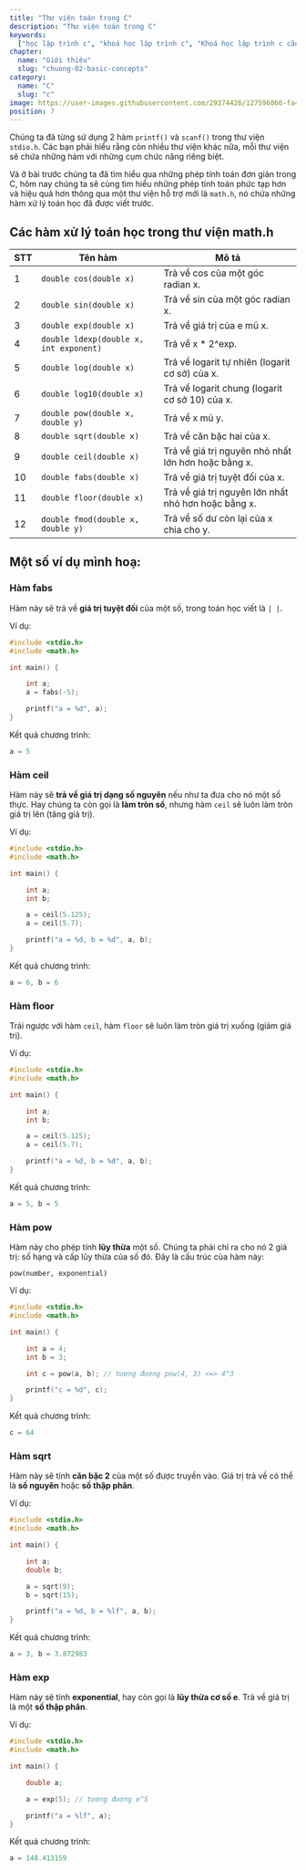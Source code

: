 ```yaml
---
title: "Thư viện toán trong C"
description: "Thư viện toán trong C"
keywords:
  ["học lập trình c", "khoá học lập trình c", "Khoá học lập trình c căn bản"]
chapter:
  name: "Giới thiệu"
  slug: "chuong-02-basic-concepts"
category:
  name: "C"
  slug: "c"
image: https://user-images.githubusercontent.com/29374426/127596066-fa46df01-982f-4a72-b6d1-f7d8f5c5a9b3.png
position: 7
---
```


Chúng ta đã từng sử dụng 2 hàm `printf()` và `scanf()` trong thư viện `stdio.h`. Các bạn phải hiểu rằng còn nhiều thư viện khác nữa, mỗi thư viện sẽ chứa những hàm với những cụm chức năng riêng biệt.

Và ở bài trước chúng ta đã tìm hiểu qua những phép tính toán đơn giản trong C, hôm nay chúng ta sẽ cùng tìm hiểu những phép tính toán phức tạp hơn và hiệu quả hơn thông qua một thư viện hỗ trợ mới là `math.h`, nó chứa những hàm xử lý toán học đã được viết trước.

## Các hàm xử lý toán học trong thư viện math.h

| STT | Tên hàm                                | Mô tả                                               |
| --- | -------------------------------------- | --------------------------------------------------- |
| 1   | `double cos(double x)`                 | Trả về cos của một góc radian x.                    |
| 2   | `double sin(double x)`                 | Trả về sin của một góc radian x.                    |
| 3   | `double exp(double x)`                 | Trả về giá trị của e mũ x.                          |
| 4   | `double ldexp(double x, int exponent)` | Trả về x \* 2^exp.                                  |
| 5   | `double log(double x)`                 | Trả về logarit tự nhiên (logarit cơ sở) của x.      |
| 6   | `double log10(double x)`               | Trả về logarit chung (logarit cơ sở 10) của x.      |
| 7   | `double pow(double x, double y)`       | Trả về x mũ y.                                      |
| 8   | `double sqrt(double x)`                | Trả về căn bậc hai của x.                           |
| 9   | `double ceil(double x)`                | Trả về giá trị nguyên nhỏ nhất lớn hơn hoặc bằng x. |
| 10  | `double fabs(double x)`                | Trả về giá trị tuyệt đối của x.                     |
| 11  | `double floor(double x)`               | Trả về giá trị nguyên lớn nhất nhỏ hơn hoặc bằng x. |
| 12  | `double fmod(double x, double y)`      | Trả về số dư còn lại của x chia cho y.              |

## Một số ví dụ mình hoạ:

### Hàm fabs

Hàm này sẽ trả về **giá trị tuyệt đối** của một số, trong toán học viết là `| |`.

Ví dụ:

```c
#include <stdio.h>
#include <math.h>

int main() {

    int a;
    a = fabs(-5);

    printf("a = %d", a);
}
```

Kết quả chương trình:

```c
a = 5
```

### Hàm ceil

Hàm này sẽ **trả về giá trị dạng số nguyên** nếu như ta đưa cho nó một số thực. Hay chúng ta còn gọi là **làm tròn số**, nhưng hàm `ceil` sẽ luôn làm tròn giá trị lên (tăng giá trị).

Ví dụ:

```c
#include <stdio.h>
#include <math.h>

int main() {

    int a;
    int b;

    a = ceil(5.125);
    a = ceil(5.7);

    printf("a = %d, b = %d", a, b);
}
```

Kết quả chương trình:

```c
a = 6, b = 6
```

### Hàm floor

Trái ngược với hàm `ceil`, hàm `floor` sẽ luôn làm tròn giá trị xuống (giảm giá trị).

Ví dụ:

```c
#include <stdio.h>
#include <math.h>

int main() {

    int a;
    int b;

    a = ceil(5.125);
    a = ceil(5.7);

    printf("a = %d, b = %d", a, b);
}
```

Kết quả chương trình:

```c
a = 5, b = 5
```

### Hàm pow

Hàm này cho phép tính **lũy thừa** một số. Chúng ta phải chỉ ra cho nó 2 giá trị: số hạng và cấp lũy thừa của số đó. Đây là cấu trúc của hàm này:

`pow(number, exponential)`

Ví dụ:

```c
#include <stdio.h>
#include <math.h>

int main() {

    int a = 4;
    int b = 3;

    int c = pow(a, b); // tương đương pow(4, 3) <=> 4^3

    printf("c = %d", c);
}
```

Kết quả chương trình:

```c
c = 64
```

### Hàm sqrt

Hàm này sẽ tính **căn bậc 2** của một số được truyền vào. Giá trị trả về có thể là **số nguyên** hoặc **số thập phân**.

Ví dụ:

```c
#include <stdio.h>
#include <math.h>

int main() {

    int a;
    double b;

    a = sqrt(9);
    b = sqrt(15);

    printf("a = %d, b = %lf", a, b);
}
```

Kết quả chương trình:

```c
a = 3, b = 3.872983
```

### Hàm exp

Hàm này sẽ tính **exponential**, hay còn gọi là **lũy thừa cơ số e**. Trả về giá trị là một **số thập phân**.

Ví dụ:

```c
#include <stdio.h>
#include <math.h>

int main() {

    double a;

    a = exp(5); // tương đương e^5

    printf("a = %lf", a);
}
```

Kết quả chương trình:

```c
a = 148.413159
```

